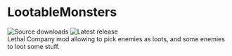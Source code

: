 # LootableMonsters
![Source downloads](https://img.shields.io/github/downloads/veld-dev/LootableMonsters/total) ![Latest release](https://img.shields.io/github/v/release/veld-dev/LootableMonsters)   
 Lethal Company mod allowing to pick enemies as loots, and some enemies to loot some stuff.
